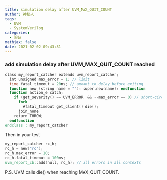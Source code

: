 ```yaml
---
title: simulation delay after UVM_MAX_QUIT_COUNT
author: 神秘人
tags:
  - UVM
  - SystemVerilog
categories:
  - 验证
mathjax: false
date: 2021-02-02 09:43:31
---
```




### add simulation delay after UVM_MAX_QUIT_COUNT reached

```verilog
class my_report_catcher extends uvm_report_catcher;
  int unsigned max_error = 1; // limit
  time fatal_timeout = 20ns; // amount to delay before exiting
  function new (string name = ""); super.new(name); endfunction
  function action_e catch; 
    if (get_severity() == UVM_ERROR  && --max_error == 0) // short-circuit && operator
      fork 
        #fatal_timeout get_client().die();
      join_none
    return THROW;
  endfunction
endclass : my_report_catcher
```


Then in your test

```verilog
my_report_catcher rc_h;
rc_h = new("rc");
rc_h.max_error = 10;
rc_h.fatal_timeout = 100ms;
uvm_report_cb::add(null, rc_h); // all errors in all contexts
```


P.S. UVM calls die() when reaching MAX_QUIT_COUNT.

